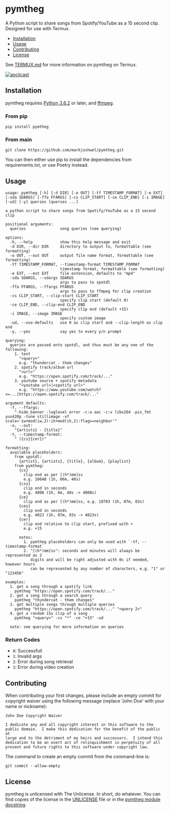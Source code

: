 # pymtheg

A Python script to share songs from Spotify/YouTube as a 15 second clip. Designed for
use with Termux.

- [Installation](#installation)
- [Usage](#usage)
- [Contributing](#contributing)
- [License](#license)

See [TERMUX.md](TERMUX.md) for more information on pymtheg on Termux.

[![asciicast](https://asciinema.org/a/483803.svg)](https://asciinema.org/a/483803)

## Installation

pymtheg requires [Python 3.6.2](https://python.org/) or later, and
[ffmpeg](https://ffmpeg.org/).

### From pip

```text
pip install pymtheg
```

### From main

```text
git clone https://github.com/markjoshwel/pymtheg.git
``````

You can then either use pip to install the dependencies from requirements.txt, or use
Poetry instead.

## Usage

```text
usage: pymtheg [-h] [-d DIR] [-o OUT] [-tf TIMESTAMP_FORMAT] [-e EXT] [-sda SDARGS] [-ffa FFARGS] [-cs CLIP_START] [-ce CLIP_END] [-i IMAGE] [-ud] [-y] queries [queries ...]

a python script to share songs from Spotify/YouTube as a 15 second clip

positional arguments:
  queries               song queries (see querying)

options:
  -h, --help            show this help message and exit
  -d DIR, --dir DIR     directory to output to, formattable (see formatting)
  -o OUT, --out OUT     output file name format, formattable (see formatting)
  -tf TIMESTAMP_FORMAT, --timestamp-format TIMESTAMP_FORMAT
                        timestamp format, formattable (see formatting)
  -e EXT, --ext EXT     file extension, defaults to "mp4"
  -sda SDARGS, --sdargs SDARGS
                        args to pass to spotdl
  -ffa FFARGS, --ffargs FFARGS
                        args to pass to ffmpeg for clip creation
  -cs CLIP_START, --clip-start CLIP_START
                        specify clip start (default 0)
  -ce CLIP_END, --clip-end CLIP_END
                        specify clip end (default +15)
  -i IMAGE, --image IMAGE
                        specify custom image
  -ud, --use-defaults   use 0 as clip start and --clip-length as clip end
  -y, --yes             say yes to every y/n prompt

querying:
  queries are passed onto spotdl, and thus must be any one of the following:
    1. text
      "<query>"
      e.g. "thundercat - them changes"
    2. spotify track/album url
      "<url>"
      e.g. "https://open.spotify.com/track/..."
    3. youtube source + spotify metadata
      "<youtube url>|<spotify url>"
      e.g. "https://www.youtube.com/watch?v=...|https://open.spotify.com/track/..."

argument defaults:
  -f, --ffargs:
    "-hide_banner -loglevel error -c:a aac -c:v libx264 -pix_fmt yuv420p -tune stillimage -vf scale='iw+mod(iw,2):ih+mod(ih,2):flags=neighbor'"
  -o, --out:
    "{artists} - {title}"
  -t, --timestamp-format:
    " ({cs}{cer})"

formatting:
  available placeholders:
    from spotdl:
      {artist}, {artists}, {title}, {album}, {playlist}
    from pymtheg:
      {cs}
        clip end as per [(h*)mm]ss
        e.g. 10648 (1h, 06m, 48s)
      {css}
        clip end in seconds
        e.g. 4008 (1h, 6m, 48s -> 4008s)
      {ce}
        clip end as per [(h*)mm]ss, e.g. 10703 (1h, 07m, 03s)
      {ces}
        clip end in seconds
        e.g. 4023 (1h, 07m, 03s -> 4023s)
      {cer}
        clip end relative to clip start, prefixed with +
        e.g. +15
    
      notes:
        1. pymtheg placeholders can only be used with `-tf, --timestamp-format`
        2. "[(h*)mm]ss": seconds and minutes will always be represented as 2
           digits and will be right adjusted with 0s if needed, however hours
           can be represented by any number of characters, e.g. "1" or "123456"

examples:
  1. get a song through a spotify link
    pymtheg "https://open.spotify.com/track/..."
  2. get a song through a search query
    pymtheg "thundercat - them changes"
  3. get multiple songs through multiple queries
    pymtheg "https://open.spotify.com/track/..." "<query 2>"
  4. get a random 15s clip of a song
    pymtheg "<query>" -cs "*" -ce "+15" -ud 

  note: see querying for more information on queries
```

### Return Codes

- `0`: Successfull
- `1`: Invalid args
- `2`: Error during song retrieval
- `3`: Error during video creation

## Contributing

When contributing your first changes, please include an empty commit for copyright waiver
using the following message (replace 'John Doe' with your name or nickname):

```text
John Doe Copyright Waiver

I dedicate any and all copyright interest in this software to the
public domain.  I make this dedication for the benefit of the public at
large and to the detriment of my heirs and successors.  I intend this
dedication to be an overt act of relinquishment in perpetuity of all
present and future rights to this software under copyright law.
```

The command to create an empty commit from the command-line is:

```shell
git commit --allow-empty
```

## License

pymtheg is unlicensed with The Unlicense. In short, do whatever. You can find copies of
the license in the [UNLICENSE](UNLICENSE) file or in the
[pymtheg module docstring](pymtheg.py).

